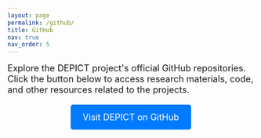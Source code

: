 ```yaml
---
layout: page
permalink: /github/
title: GitHub
nav: true
nav_order: 5
---
```


<span style="font-size: 1.3em;">Explore the DEPICT project's official GitHub repositories. Click the button below to access research materials, code, and other resources related to the projects.</span>

<div style="text-align: center; margin-top: 20px;">
    <a href="https://github.com/orgs/DEPICT-RH/repositories" style="display: inline-block; padding: 15px 25px; background-color: #007bff; color: white; text-decoration: none; font-size: 18px; border-radius: 5px;">
        Visit DEPICT on GitHub
    </a>
</div>

<!-- Placeholder for footer positioning -->
<div style="height: 420px;"></div>

